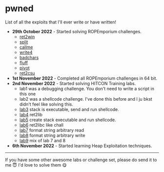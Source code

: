 # pwned

List of all the exploits that I'll ever write or have written!

- **29th October 2022** - Started solving ROPEmporium challenges.
    - [ret2win](https://github.com/brightprogrammer/pwned/blob/master/ropemporium/ret2win/exploit.py)
    - [split](https://github.com/brightprogrammer/pwned/blob/master/ropemporium/split/exploit.py)
    - [callme](https://github.com/brightprogrammer/pwned/blob/master/ropemporium/callme/exploit.py)
    - [write4](https://github.com/brightprogrammer/pwned/blob/master/ropemporium/write4/exploit.py)
    - [badchars](https://github.com/brightprogrammer/pwned/blob/master/ropemporium/badchars/exploit.py)
    - [fluff](https://github.com/brightprogrammer/pwned/blob/master/ropemporium/fluff/exploit.py)
    - [pivot](https://github.com/brightprogrammer/pwned/blob/master/ropemporium/pivot/exploit.py)
    - [ret2csu](https://github.com/brightprogrammer/pwned/blob/master/ropemporium/ret2csu/exploit.py)
- **1st November 2022** - Completed all ROPEmporium challenges in 64 bit.
- **2nd November 2022** - Started solving HITCON Training labs.
    - lab1 was a debugging challenge. You don't need to write a script in this one
    - lab2 was a shellcode challenge. I've done this before and I ju bkst didn't feel like solving this.
    - [lab3](https://github.com/brightprogrammer/pwned/blob/master/hitcon_labs/hitcon_lab3/exploit.py) stack is executable, send and run shellcode.
    - [lab4](https://github.com/brightprogrammer/pwned/blob/master/hitcon_labs/hitcon_lab4/exploit.py) ret2lib
    - [lab5](https://github.com/brightprogrammer/pwned/blob/master/hitcon_labs/hitcon_lab5/exploit.py) create stack executable and run shellcode.
    - [lab6](https://github.com/brightprogrammer/pwned/blob/master/hitcon_labs/hitcon_lab6/exploit.py) ret2libc like chall
    - [lab7](https://github.com/brightprogrammer/pwned/blob/master/hitcon_labs/hitcon_lab7/exploit.py) format string arbitrary read
    - [lab8](https://github.com/brightprogrammer/pwned/blob/master/hitcon_labs/hitcon_lab8/exploit.py) format string arbitrary write
    - [lab9](https://github.com/brightprogrammer/pwned/blob/master/hitcon_labs/hitcon_lab9/exploit.py) mix of lab 7 and 8
- **6th November 2022** - Started learning Heap Exploitation techniques.

---
If you have some other awesome labs or challenge set, please do send it to me 😇 I'd love to solve them 😋 
